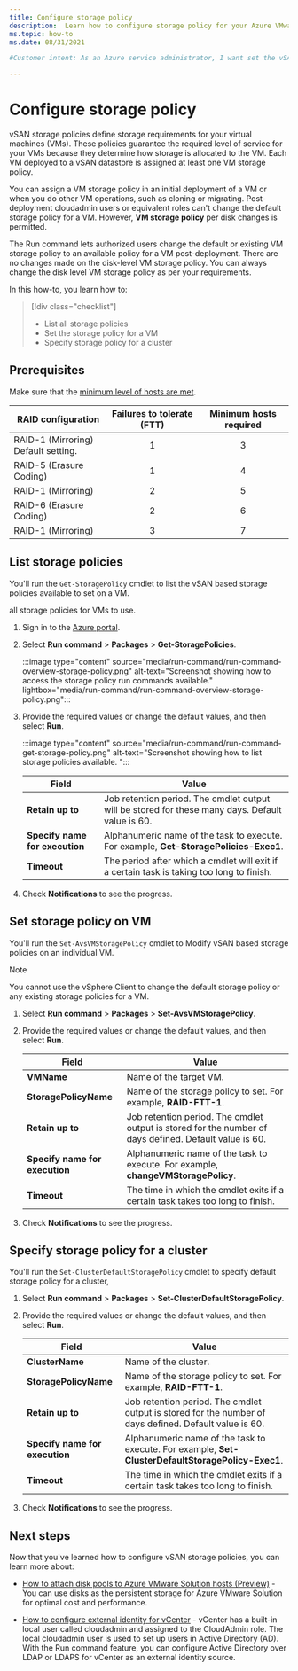 ```yaml
---
title: Configure storage policy
description:  Learn how to configure storage policy for your Azure VMware Solution virtual machines.
ms.topic: how-to
ms.date: 08/31/2021

#Customer intent: As an Azure service administrator, I want set the vSAN storage policies to determine how storage is allocated to the VM.

---
```


# Configure storage policy

vSAN storage policies define storage requirements for your virtual machines (VMs). These policies guarantee the required level of service for your VMs because they determine how storage is allocated to the VM. Each VM deployed to a vSAN datastore is assigned at least one VM storage policy.

You can assign a VM storage policy in an initial deployment of a VM or when you do other VM operations, such as cloning or migrating. Post-deployment cloudadmin users or equivalent roles can't change the default storage policy for a VM. However, **VM storage policy** per disk changes is permitted. 

The Run command lets authorized users change the default or existing VM storage policy to an available policy for a VM post-deployment. There are no changes made on the disk-level VM storage policy. You can always change the disk level VM storage policy as per your requirements.


In this how-to, you learn how to:

> [!div class="checklist"]
> * List all storage policies
> * Set the storage policy for a VM
> * Specify storage policy for a cluster



## Prerequisites

Make sure that the [minimum level of hosts are met](https://docs.vmware.com/en/VMware-Cloud-on-AWS/services/com.vmware.vsphere.vmc-aws-manage-data-center-vms.doc/GUID-EDBB551B-51B0-421B-9C44-6ECB66ED660B.html).

|  **RAID configuration** | **Failures to tolerate (FTT)** | **Minimum hosts required** |
| --- | :---: | :---: |
| RAID-1 (Mirroring) <br />Default setting.  | 1  | 3  |
| RAID-5 (Erasure Coding)  | 1  | 4  |
| RAID-1 (Mirroring)  | 2  | 5  |
| RAID-6 (Erasure Coding)  | 2  | 6  |
| RAID-1 (Mirroring)  | 3  | 7  |


 

## List storage policies

You'll run the `Get-StoragePolicy` cmdlet to list the vSAN based storage policies available to set on a VM.

all storage policies for VMs to use.

1. Sign in to the [Azure portal](https://portal.azure.com).

1. Select **Run command** > **Packages** > **Get-StoragePolicies**.

   :::image type="content" source="media/run-command/run-command-overview-storage-policy.png" alt-text="Screenshot showing how to access the storage policy run commands available." lightbox="media/run-command/run-command-overview-storage-policy.png":::

1. Provide the required values or change the default values, and then select **Run**.

   :::image type="content" source="media/run-command/run-command-get-storage-policy.png" alt-text="Screenshot showing how to list storage policies available. ":::
   
   | **Field** | **Value** |
   | --- | --- |
   | **Retain up to**  | Job retention period. The cmdlet output will be stored for these many days. Default value is 60.  |
   | **Specify name for execution**  | Alphanumeric name of the task to execute. For example, **Get-StoragePolicies-Exec1**. |
   | **Timeout**  | The period after which a cmdlet will exit if a certain task is taking too long to finish.  |

1. Check **Notifications** to see the progress.




## Set storage policy on VM

You'll run the `Set-AvsVMStoragePolicy` cmdlet to Modify vSAN based storage policies on an individual VM. 

>[!NOTE]
>You cannot use the vSphere Client to change the default storage policy or any existing storage policies for a VM. 

1. Select **Run command** > **Packages** > **Set-AvsVMStoragePolicy**.

1. Provide the required values or change the default values, and then select **Run**.

   | **Field** | **Value** |
   | --- | --- |
   | **VMName** | Name of the target VM. |
   | **StoragePolicyName** | Name of the storage policy to set. For example, **RAID-FTT-1**. |
   | **Retain up to**  | Job retention period. The cmdlet output is stored for the number of days defined. Default value is 60.  |
   | **Specify name for execution**  | Alphanumeric name of the task to execute. For example, **changeVMStoragePolicy**.  |
   | **Timeout**  | The time in which the cmdlet exits if a certain task takes too long to finish.  |

1. Check **Notifications** to see the progress.


## Specify storage policy for a cluster

You'll run the `Set-ClusterDefaultStoragePolicy` cmdlet to specify default storage policy for a cluster,

1. Select **Run command** > **Packages** > **Set-ClusterDefaultStoragePolicy**.

1. Provide the required values or change the default values, and then select **Run**.

   | **Field** | **Value** |
   | --- | --- |
   | **ClusterName** | Name of the cluster. |
   | **StoragePolicyName** | Name of the storage policy to set. For example, **RAID-FTT-1**. |
   | **Retain up to**  | Job retention period. The cmdlet output is stored for the number of days defined. Default value is 60.  |
   | **Specify name for execution**  | Alphanumeric name of the task to execute. For example, **Set-ClusterDefaultStoragePolicy-Exec1**.  |
   | **Timeout**  | The time in which the cmdlet exits if a certain task takes too long to finish.  |

1. Check **Notifications** to see the progress.



## Next steps

Now that you've learned how to configure vSAN storage policies, you can learn more about:

- [How to attach disk pools to Azure VMware Solution hosts (Preview)](attach-disk-pools-to-azure-vmware-solution-hosts.md) - You can use disks as the persistent storage for Azure VMware Solution for optimal cost and performance.

- [How to configure external identity for vCenter](configure-identity-source-vcenter.md) - vCenter has a built-in local user called cloudadmin and assigned to the CloudAdmin role. The local cloudadmin user is used to set up users in Active Directory (AD). With the Run command feature, you can configure Active Directory over LDAP or LDAPS for vCenter as an external identity source.